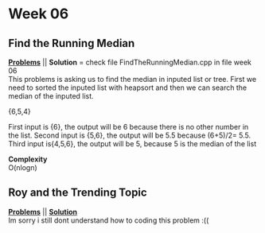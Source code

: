# Week 06

## Find the Running Median
[**Problems**](https://www.hackerrank.com/challenges/ctci-find-the-running-median/problem) || **Solution** = check file FindTheRunningMedian.cpp in file week 06\
This problems is asking us to find the median in inputed list or tree. First we need to sorted the inputed list with heapsort 
and then we can search the median of the inputed list.

{6,5,4}

First input is {6}, the output will be 6 because there is no other number in the list.
Second input is {5,6}, the output will be 5.5 because (6+5)/2= 5.5.
Third input is{4,5,6}, the output will be 5, because 5 is the median of the list

**Complexity**<br>
O(nlogn)

## Roy and the Trending Topic
[**Problems**](https://www.hackerearth.com/practice/data-structures/trees/heapspriority-queues/practice-problems/algorithm/roy-and-trending-topics-1/) || [**Solution**]()\
Im sorry i still dont understand how to coding this problem :(( 
